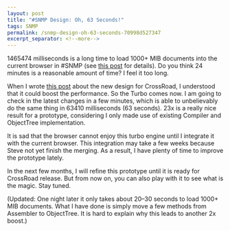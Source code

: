 ```yaml
---
layout: post
title: "#SNMP Design: Oh, 63 Seconds!"
tags: SNMP
permalink: /snmp-design-oh-63-seconds-70998d527347
excerpt_separator: <!--more-->
---
```

1465474 milliseconds is a long time to load 1000+ MIB documents into the current browser in #SNMP (see [this post](/snmp-design-the-first-performance-analysis-fa3b7f884253) for details). Do you think 24 minutes is a reasonable amount of time? I feel it too long.
<!--more-->

When I wrote [this post](/snmp-design-compiler-design-proposal-for-crossroad-8d7c775f3ab8) about the new design for CrossRoad, I understood that it could boost the performance. So the Turbo comes now. I am going to check in the latest changes in a few minutes, which is able to unbelievably do the same thing in 63410 milliseconds (63 seconds). 23x is a really nice result for a prototype, considering I only made use of existing Compiler and ObjectTree implementation.

It is sad that the browser cannot enjoy this turbo engine until I integrate it with the current browser. This integration may take a few weeks because Steve not yet finish the merging. As a result, I have plenty of time to improve the prototype lately.


In the next few months, I will refine this prototype until it is ready for CrossRoad release. But from now on, you can also play with it to see what is the magic. Stay tuned.


(Updated: One night later it only takes about 20–30 seconds to load 1000+ MIB documents. What I have done is simply move a few methods from Assembler to ObjectTree. It is hard to explain why this leads to another 2x boost.)
